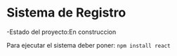 <h1>Sistema de Registro</h1>
-Estado del proyecto:En construccion

Para ejecutar el sistema deber poner:
```npm install react```
